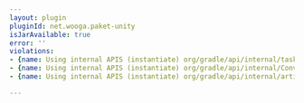 ```yaml
---
layout: plugin
pluginId: net.wooga.paket-unity
isJarAvailable: true
error: ''
violations:
- {name: Using internal APIS (instantiate) org/gradle/api/internal/tasks/TaskResolver}
- {name: Using internal APIS (instantiate) org/gradle/api/internal/ConventionMapping}
- {name: Using internal APIS (instantiate) org/gradle/api/internal/artifacts/dsl/DefaultRepositoryHandler}

---
```

